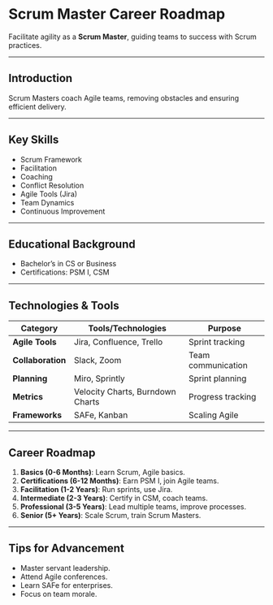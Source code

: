 # Scrum Master Career Roadmap

Facilitate agility as a **Scrum Master**, guiding teams to success with Scrum practices.

---

## Introduction
Scrum Masters coach Agile teams, removing obstacles and ensuring efficient delivery.

---

## Key Skills
- Scrum Framework
- Facilitation
- Coaching
- Conflict Resolution
- Agile Tools (Jira)
- Team Dynamics
- Continuous Improvement

---

## Educational Background
- Bachelor’s in CS or Business
- Certifications: PSM I, CSM

---

## Technologies & Tools
| **Category**         | **Tools/Technologies**                     | **Purpose**                        |
|----------------------|--------------------------------------------|------------------------------------|
| **Agile Tools**      | Jira, Confluence, Trello                   | Sprint tracking                   |
| **Collaboration**    | Slack, Zoom                                | Team communication                |
| **Planning**         | Miro, Sprintly                             | Sprint planning                   |
| **Metrics**          | Velocity Charts, Burndown Charts           | Progress tracking                 |
| **Frameworks**       | SAFe, Kanban                               | Scaling Agile                     |

---

## Career Roadmap
1. **Basics (0-6 Months)**: Learn Scrum, Agile basics.  
2. **Certifications (6-12 Months)**: Earn PSM I, join Agile teams.  
3. **Facilitation (1-2 Years)**: Run sprints, use Jira.  
4. **Intermediate (2-3 Years)**: Certify in CSM, coach teams.  
5. **Professional (3-5 Years)**: Lead multiple teams, improve processes.  
6. **Senior (5+ Years)**: Scale Scrum, train Scrum Masters.

---

## Tips for Advancement
- Master servant leadership.
- Attend Agile conferences.
- Learn SAFe for enterprises.
- Focus on team morale.